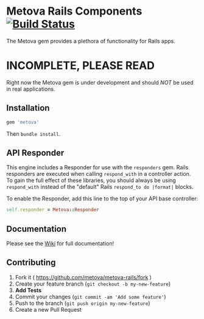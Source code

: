 # Metova Rails Components [![Build Status](https://travis-ci.org/metova/metova-rails.svg?branch=release)](https://travis-ci.org/metova/metova-rails)

The Metova gem provides a plethora of functionality for Rails apps.

# INCOMPLETE, PLEASE READ

Right now the Metova gem is under development and should *NOT* be used in real applications.

## Installation

```ruby
gem 'metova'
```

Then `bundle install`.

## API Responder

This engine includes a Responder for use with the `responders` gem. Rails responders are executed when calling
`respond_with` in a controller action. To gain the full effect of these libraries, you should always be using
`respond_with` instead of the "default" Rails `respond_to do |format|` blocks.

To enable the Responder, add this line to the top of your API base controller:

```ruby
self.responder = Metova::Responder
```

## Documentation

Please see the [Wiki](https://github.com/metova/metova-rails/wiki) for full documentation!

## Contributing

1. Fork it ( https://github.com/metova/metova-rails/fork )
2. Create your feature branch (`git checkout -b my-new-feature`)
3. **Add Tests**
4. Commit your changes (`git commit -am 'Add some feature'`)
5. Push to the branch (`git push origin my-new-feature`)
6. Create a new Pull Request
